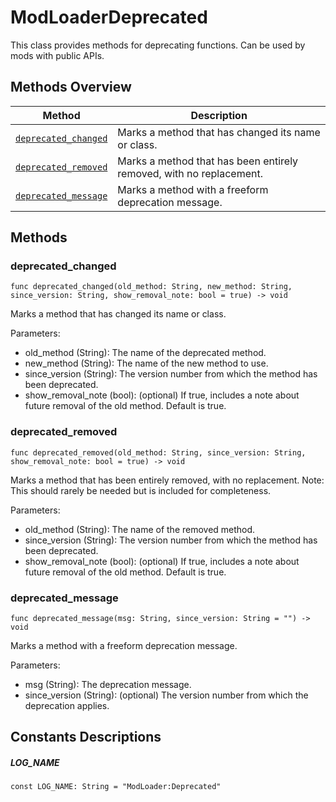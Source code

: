 # ModLoaderDeprecated
This class provides methods for deprecating functions. Can be used by mods with public APIs.

## Methods Overview
| Method                                      | Description                                                         |
|---------------------------------------------|---------------------------------------------------------------------|
| [`deprecated_changed`](#deprecated_changed) | Marks a method that has changed its name or class.                  |
| [`deprecated_removed`](#deprecated_removed) | Marks a method that has been entirely removed, with no replacement. |
| [`deprecated_message`](#deprecated_message) | Marks a method with a freeform deprecation message.                 |

## Methods
### deprecated_changed
```gdscript
func deprecated_changed(old_method: String, new_method: String, since_version: String, show_removal_note: bool = true) -> void
```
Marks a method that has changed its name or class.

Parameters:
- old_method (String): The name of the deprecated method.
- new_method (String): The name of the new method to use.
- since_version (String): The version number from which the method has been deprecated.
- show_removal_note (bool): (optional) If true, includes a note about future removal of the old method. Default is true.


### deprecated_removed
```gdscript
func deprecated_removed(old_method: String, since_version: String, show_removal_note: bool = true) -> void
```
Marks a method that has been entirely removed, with no replacement. Note: This should rarely be needed but is included for completeness.

Parameters:
- old_method (String): The name of the removed method.
- since_version (String): The version number from which the method has been deprecated.
- show_removal_note (bool): (optional) If true, includes a note about future removal of the old method. Default is true.


### deprecated_message
```gdscript
func deprecated_message(msg: String, since_version: String = "") -> void
```
Marks a method with a freeform deprecation message.

Parameters:
- msg (String): The deprecation message.
- since_version (String): (optional) The version number from which the deprecation applies.


## Constants Descriptions
##### LOG_NAME
```gdscript
const LOG_NAME: String = "ModLoader:Deprecated"
```